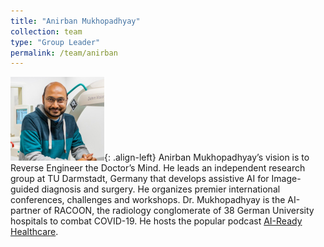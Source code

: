 ```yaml
---
title: "Anirban Mukhopadhyay"
collection: team
type: "Group Leader"
permalink: /team/anirban
---
```


![Anirban](/images/team/anirban.jpg){: .align-left}
Anirban Mukhopadhyay’s vision is to Reverse Engineer the Doctor’s Mind.
He leads an independent research group at TU Darmstadt, Germany that develops assistive AI for Image-guided diagnosis and surgery.
He organizes premier international conferences, challenges and workshops.
Dr. Mukhopadhyay is the AI-partner of RACOON, the radiology conglomerate of 38 German University hospitals to combat COVID-19.
He hosts the popular podcast [AI-Ready Healthcare](/podcast).